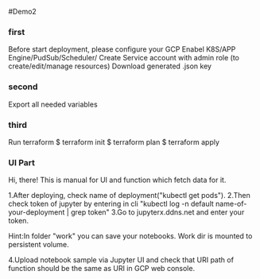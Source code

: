 #Demo2
### first ###
Before start deployment, please configure your GCP
Enabel K8S/APP Engine/PudSub/Scheduler/
Create Service account with admin role (to create/edit/manage resources)
Download generated .json key

### second ###
Export all needed variables

### third ###
Run terraform
$ terraform init
$ terraform plan
$ terraform apply

### UI Part ###
Hi, there! This is manual for UI and function which fetch data for it.

1.After deploying, check name of deployment("kubectl get pods"). 
2.Then check token of jupyter by entering in cli "kubectl log -n default name-of-your-deployment | grep token" 
3.Go to jupyterx.ddns.net and enter your token.

Hint:In folder "work" you can save your notebooks. Work dir is mounted to persistent volume.

4.Upload notebook sample via Jupyter UI and check that URI path of function should be the same as URI in GCP web console.